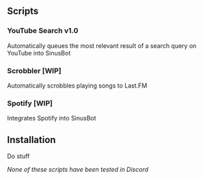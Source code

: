 ## Scripts
### YouTube Search v1.0
Automatically queues the most relevant result of a search query on YouTube into SinusBot
### Scrobbler [WIP]
Automatically scrobbles playing songs to Last.FM
### Spotify [WIP]
Integrates Spotify into SinusBot
## Installation
Do stuff


_None of these scripts have been tested in Discord_
